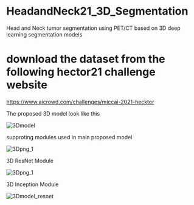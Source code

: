 # HeadandNeck21_3D_Segmentation
Head and Neck tumor segmentation using PET/CT based on 3D deep learning segmentation models
# download the dataset from the following hector21 challenge website
https://www.aicrowd.com/challenges/miccai-2021-hecktor

The proposed 3D model look like this

![3Dmodel](https://user-images.githubusercontent.com/46267777/135850649-57ad3a9a-0bc8-4a89-bd0e-dd84a0aeb63e.png)

supproting modules used in main proposed model

![3Dpng_1](https://user-images.githubusercontent.com/46267777/135851059-87303e6f-e83c-42b2-854e-590dda745c0b.png)

3D ResNet Module

![3Dpng_1](https://user-images.githubusercontent.com/46267777/135851369-65d79023-3cd5-4b2e-a725-7c360c4e7a98.png)

3D Inception Module

![3Dmodel_resnet](https://user-images.githubusercontent.com/46267777/135851531-2656d0fb-ec8d-4d23-bed0-066692b3ee69.png)
